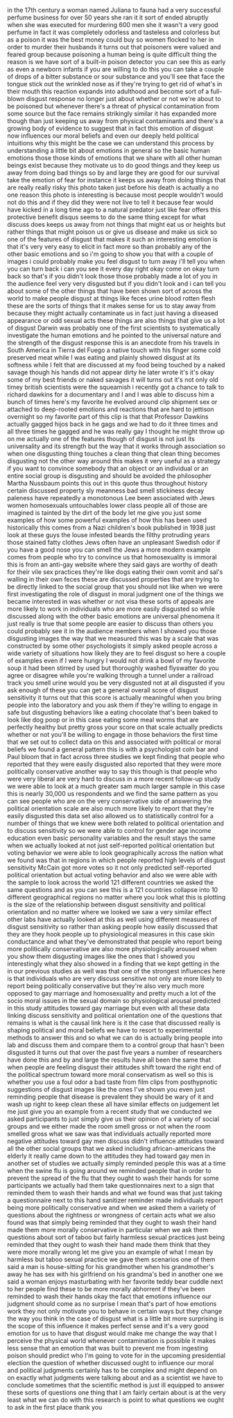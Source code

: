 
in the 17th century a woman named
Juliana to fauna had a very successful
perfume business for over 50 years she
ran it it sort of ended abruptly when
she was executed for murdering 600 men
she it wasn&#39;t a very good perfume in
fact it was completely odorless and
tasteless and colorless but as a poison
it was the best money could buy so women
flocked to her in order to murder their
husbands it turns out that poisoners
were valued and feared group because
poisoning a human being is quite
difficult thing the reason is we have
sort of a built-in poison detector you
can see this as early as even a newborn
infants if you are willing to do this
you can take a couple of drops of a
bitter substance or sour substance and
you&#39;ll see that face the tongue stick
out the wrinkled nose as if they&#39;re
trying to get rid of what&#39;s in their
mouth this reaction expands into
adulthood and become sort of a
full-blown disgust response no longer
just about whether or not we&#39;re about to
be poisoned but whenever there&#39;s a
threat of physical contamination from
some source but the face remains
strikingly similar it has expanded more
though than just keeping us away from
physical contaminants and there&#39;s a
growing body of evidence to suggest that
in fact this emotion of disgust now
influences our moral beliefs and even
our deeply held political intuitions why
this might be the case we can understand
this process by understanding a little
bit about emotions in general so the
basic human emotions those those kinds
of emotions that we share with all other
human beings exist because they motivate
us to do good things and they keep us
away from doing bad things so by and
large they are good for our survival
take the emotion of fear for instance it
keeps us away from doing things that are
really really risky this photo taken
just before his death is actually a no
one reason this photo is interesting is
because most people wouldn&#39;t would not
do this and if they did they were
not live to tell it because fear would
have kicked in a long time ago to a
natural predator just like fear offers
this protective benefit disqus seems to
do the same thing except for what
discuss does keeps us away from not
things that might eat us or heights but
rather things that might poison us or
give us disease and make us sick so one
of the features of disgust that makes it
such an interesting emotion is that it&#39;s
very very easy to elicit in fact more so
than probably any of the other basic
emotions and so i&#39;m going to show you
that with a couple of images i could
probably make you feel disgust to turn
away i&#39;ll tell you when you can turn
back i can you see it every day right
okay come on okay turn back so that&#39;s if
you didn&#39;t look those those probably
made a lot of you in the audience feel
very very disgusted but if you didn&#39;t
look and i can tell you about some of
the other things that have been shown
sort of across the world to make people
disgust at things like feces urine blood
rotten flesh these are the sorts of
things that it makes sense for us to
stay away from because they might
actually contaminate us in fact just
having a diseased appearance or odd
sexual acts these things are also things
that give us a lot of disgust Darwin was
probably one of the first scientists to
systematically investigate the human
emotions and he pointed to the universal
nature and the strength of the disgust
response this is an anecdote from his
travels in South America in Tierra del
Fuego a native touch with his finger
some cold preserved meat while I was
eating and plainly showed disgust at its
softness while I felt that are discussed
at my food being touched by a naked
savage though his hands did not appear
dirty he later wrote it&#39;s it&#39;s okay some
of my best friends or naked savages
it will turns out it&#39;s not only old
timey british scientists were the
squeamish i recently got a chance to
talk to richard dawkins for a
documentary and I and I was able to
discuss him a bunch of times here&#39;s my
favorite he evolved around clip shipment
sex or attached to deep-rooted emotions
and reactions that are hard to jettison
overnight so my favorite part of this
clip is that that Professor Dawkins
actually gagged hijos back in he gags
and we had to do it three times and all
three times he gagged and he was really
gay I thought he might throw up on me
actually one of the features though of
disgust is not just its universality and
its strength but the way that it works
through association so when one
disgusting thing touches a clean thing
that clean thing becomes disgusting not
the other way around this makes it very
useful as a strategy if you want to
convince somebody that an object or an
individual or an entire social group is
disgusting and should be avoided the
philosopher Martha Nussbaum points this
out in this quote thus throughout
history certain discussed property sly
meanness bad smell stickiness decay
paleness have repeatedly a monotonous
Lee been associated with Jews women
homosexuals untouchables lower class
people all of those are imagined is
tainted by the dirt of the body let me
give you just some examples of how some
powerful examples of how this has been
used historically this comes from a Nazi
children&#39;s book published in 1938 just
look at these guys the louse infested
beards the filthy protruding years those
stained fatty clothes Jews often have an
unpleasant Swedish odor if you have a
good nose you can smell the Jews a more
modern example comes from people who try
to convince us that homosexuality is
immoral this is from an anti-gay website
where they said gays are worthy of death
for their vile sex practices they&#39;re
like dogs eating their own vomit and
sal&#39;s walling in their own feces these
are discussed properties that are trying
to be directly linked to the social
group that you should not like when we
were first investigating the role of
disgust in moral judgment one of the
things we became interested in was
whether or not visa
these sorts of appeals are more likely
to work in individuals who are more
easily disgusted so while discussed
along with the other basic emotions are
universal phenomena it just really is
true that some people are easier to
discuss than others you could probably
see it in the audience members when I
showed you those disgusting images the
way that we measured this was by a scale
that was constructed by some other
psychologists it simply asked people
across a wide variety of situations how
likely they are to feel disgust so here
a couple of examples even if I were
hungry I would not drink a bowl of my
favorite soup it had been stirred by
used but thoroughly washed flyswatter do
you agree or disagree while you&#39;re
walking through a tunnel under a
railroad track you smell urine would you
be very disgusted not at all disgusted
if you ask enough of these you can get a
general overall score of disgust
sensitivity it turns out that this score
is actually meaningful when you bring
people into the laboratory and you ask
them if they&#39;re willing to engage in
safe but disgusting behaviors like a
eating chocolate that&#39;s been baked to
look like dog poop or in this case
eating some meal worms that are
perfectly healthy but pretty gross your
score on that scale actually predicts
whether or not you&#39;ll be willing to
engage in those behaviors the first time
that we set out to collect data on this
and associated with political or moral
beliefs we found a general pattern this
is with a psychologist coln bar and Paul
bloom that in fact across three studies
we kept finding that people who reported
that they were easily disgusted also
reported that they were more politically
conservative another way to say this
though is that people who were very
liberal are very hard to discuss
in a more recent follow-up study we were
able to look at a much greater sam much
larger sample in this case this is
nearly 30,000 us respondents and we find
the same pattern as you can see people
who are on the very conservative side of
answering the political orientation
scale are also much more likely to
report that they&#39;re easily disgusted
this data set also allowed us to
statistically control for a number of
things that we knew were both related to
political orientation and to discuss
sensitivity so we were able to control
for gender age income education even
basic personality variables and the
result stays the same when we actually
looked at not just self-reported
political orientation but voting
behavior we were able to look
geographically across the nation what we
found was that in regions in which
people reported high levels of disgust
sensitivity McCain got more votes so it
not only predicted self-reported
political orientation but actual voting
behavior and also we were able with the
sample to look across the world 121
different countries we asked the same
questions and as you can see this is a
121 countries collapse into 10 different
geographical regions no matter where you
look what this is plotting is the size
of the relationship between disgust
sensitivity and political orientation
and no matter where we looked we saw a
very similar effect other labs have
actually looked at this as well using
different measures of disgust
sensitivity so rather than asking people
how easily discussed that they are they
hook people up to physiological measures
in this case skin conductance and what
they&#39;ve demonstrated that people who
report being more politically
conservative are also more
physiologically aroused when you show
them disgusting images like the ones
that I showed you interestingly what
they also showed in a finding that we
kept getting in the in our previous
studies as well was that one of the
strongest influences here is that
individuals who are very discuss
sensitive not only are more likely to
report being politically conservative
but they&#39;re also very much more opposed
to gay marriage and homosexuality and
pretty much a lot of the socio moral
issues in the sexual domain so
physiological arousal predicted in this
study attitudes toward gay marriage but
even with all these data linking discuss
sensitivity and political orientation
one of the questions that remains is
what is the causal link here is it the
case that discussed really is shaping
political and moral beliefs we have to
resort to experimental methods to answer
this and so what we can do is actually
bring people into lab and discuss them
and compare them to a control group that
hasn&#39;t been disgusted it turns out that
over the past five years a number of
researchers have done this and by and
large the results have all been the same
that when people are feeling disgust
their attitudes shift toward the right
end of the political spectrum toward
more moral conservatism as well so this
is whether you use a foul odor a bad
taste from film clips from posthypnotic
suggestions of disgust images like the
ones I&#39;ve shown you even just reminding
people that disease is prevalent they
should be wary of it and wash up right
to keep clean these all have similar
effects on judgement let me just give
you an example from a recent study that
we conducted we asked participants to
just simply give us their opinion of a
variety of social groups and we either
made the room smell gross or not when
the room smelled gross what we saw was
that individuals actually reported more
negative attitudes toward gay men
discuss didn&#39;t influence attitudes
toward all the other social groups that
we asked including african-americans the
elderly it really came down to the
attitudes they had toward gay men in
another set of studies we actually
simply reminded people this was at a
time when the swine flu is going around
we reminded people that in order to
prevent the spread of the flu that they
ought to wash their hands for some
participants we actually had them take
questionnaires next to a sign that
reminded them to wash their hands and
what we found was that just taking a
questionnaire next to this hand
sanitizer reminder made individuals
report being more politically
conservative and when we asked them a
variety of questions about the rightness
or wrongness of certain acts what we
also found was that simply being
reminded that they ought to wash their
hand made them more morally conservative
in particular when we ask them questions
about sort of taboo but fairly harmless
sexual practices just being reminded
that they ought to wash their hand made
them think that they were more
morally wrong let me give you an example
of what I mean by harmless but taboo
sexual practice we gave them scenarios
one of them said a man is house-sitting
for his grandmother when his
grandmother&#39;s away he has sex with his
girlfriend on his grandma&#39;s bed in
another one we said a woman enjoys
masturbating with her favorite teddy
bear cuddle next to her people find
these to be more morally abhorrent if
they&#39;ve been reminded to wash their
hands okay the fact that emotions
influence our judgment should come as no
surprise I mean that&#39;s part of how
emotions work they not only motivate you
to behave in certain ways but they
change the way you think in the case of
disgust what is a little bit more
surprising is the scope of this
influence it makes perfect sense and
it&#39;s a very good emotion for us to have
that disgust would make me change the
way that I perceive the physical world
whenever contamination is possible it
makes less sense that an emotion that
was built to prevent me from ingesting
poison should predict who I&#39;m going to
vote for in the upcoming presidential
election the question of whether
discussed ought to influence our moral
and political judgments certainly has to
be complex and might depend on on
exactly what judgments were talking
about and as a scientist we have to
conclude sometimes that the scientific
method is just ill equipped to answer
these sorts of questions one thing that
I am fairly certain about is at the very
least what we can do with this research
is point to what questions we ought to
ask in the first place thank you

